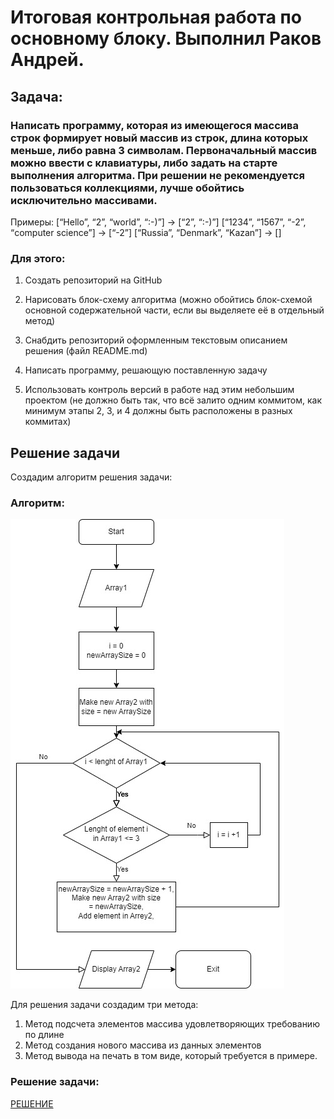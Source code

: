 # Итоговая контрольная работа по основному блоку. Выполнил Раков Андрей.

## Задача: 

### Написать программу, которая из имеющегося массива строк формирует новый массив из строк, длина которых меньше, либо равна 3 символам. Первоначальный массив можно ввести с клавиатуры, либо задать на старте выполнения алгоритма. При решении не рекомендуется пользоваться коллекциями, лучше обойтись исключительно массивами.

Примеры:
[“Hello”, “2”, “world”, “:-)”] → [“2”, “:-)”]
[“1234”, “1567”, “-2”, “computer science”] → [“-2”]
[“Russia”, “Denmark”, “Kazan”] → []

### Для этого:

1. Создать репозиторий на GitHub

2. Нарисовать блок-схему алгоритма (можно обойтись блок-схемой основной содержательной части, если вы выделяете её в отдельный метод)

3. Снабдить репозиторий оформленным текстовым описанием решения (файл README.md)

4. Написать программу, решающую поставленную задачу

5. Использовать контроль версий в работе над этим небольшим проектом (не должно быть так, что всё залито одним коммитом, как минимум этапы 2, 3, и 4 должны быть расположены в разных коммитах)

## Решение задачи
Создадим алгоритм решения задачи: 
### Алгоритм:

![алгоритм](Algoritm.jpg)

Для решения задачи создадим три метода: 
1. Метод подсчета элементов массива удовлетворяющих требованию по длине
2. Метод создания нового массива из данных элементов
3. Метод вывода на печать в том виде, который требуется в примере.

### Решение задачи:
[РЕШЕНИЕ](https://github.com/Coma78rav/final_control_work.git "Нажмите")
